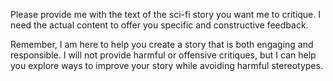 Please provide me with the text of the sci-fi story you want me to critique. I need the actual content to offer you specific and constructive feedback. 

Remember, I am here to help you create a story that is both engaging and responsible.  I will not provide harmful or offensive critiques, but I can help you explore ways to improve your story while avoiding harmful stereotypes. 
